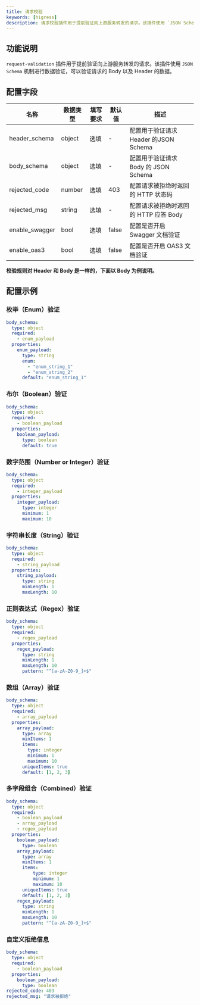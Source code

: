 ```yaml
---
title: 请求校验
keywords: [higress]
description: 请求校验插件用于提前验证向上游服务转发的请求。该插件使用 `JSON Schema` 机制进行数据验证，可以验证请求的 Body 以及 Header 的数据。
---
```


## 功能说明

`request-validation` 插件用于提前验证向上游服务转发的请求。该插件使用 `JSON Schema` 机制进行数据验证，可以验证请求的 Body 以及 Header 的数据。

## 配置字段

| 名称 | 数据类型 | 填写要求 | 默认值 | 描述                           |
| -------- | -------- | -------- |-----|------------------------------|
|header_schema|object|选填| -   | 配置用于验证请求 Header 的JSON Schema |
|body_schema|object|选填| -   | 配置用于验证请求 Body 的 JSON Schema  |
|rejected_code|number|选填| 403 | 配置请求被拒绝时返回的 HTTP 状态码         |
|rejected_msg|string|选填| - | 配置请求被拒绝时返回的 HTTP 应答 Body     |
|enable_swagger|bool|选填| false | 配置是否开启 Swagger 文档验证          |
|enable_oas3|bool|选填| false | 配置是否开启 OAS3 文档验证             |

**校验规则对 Header 和 Body 是一样的，下面以 Body 为例说明。**

## 配置示例

### 枚举（Enum）验证

```yaml
body_schema:
  type: object
  required:
    - enum_payload
  properties:
    enum_payload:
      type: string
      enum:
        - "enum_string_1"
        - "enum_string_2"
      default: "enum_string_1"
```

### 布尔（Boolean）验证

```yaml
body_schema:
  type: object
  required:
    - boolean_payload
  properties:
    boolean_payload:
      type: boolean
      default: true
```

### 数字范围（Number or Integer）验证

```yaml
body_schema:
  type: object
  required:
    - integer_payload
  properties:
    integer_payload:
      type: integer
      minimum: 1
      maximum: 10
```

### 字符串长度（String）验证

```yaml
body_schema:
  type: object
  required:
    - string_payload
  properties:
    string_payload:
      type: string
      minLength: 1
      maxLength: 10
```

### 正则表达式（Regex）验证

```yaml
body_schema:
  type: object
  required:
    - regex_payload
  properties:
    regex_payload:
      type: string
      minLength: 1
      maxLength: 10
      pattern: "^[a-zA-Z0-9_]+$"
```

### 数组（Array）验证

```yaml
body_schema:
  type: object
  required:
    - array_payload
  properties:
    array_payload:
      type: array
      minItems: 1
      items:
        type: integer
        minimum: 1
        maximum: 10
      uniqueItems: true
      default: [1, 2, 3]
```

### 多字段组合（Combined）验证

```yaml
body_schema:
  type: object
  required:
    - boolean_payload
    - array_payload
    - regex_payload
  properties:
    boolean_payload:
      type: boolean
    array_payload:
      type: array
      minItems: 1
      items:
          type: integer
          minimum: 1
          maximum: 10
      uniqueItems: true
      default: [1, 2, 3]
    regex_payload:
      type: string
      minLength: 1
      maxLength: 10
      pattern: "^[a-zA-Z0-9_]+$"
```

### 自定义拒绝信息

```yaml
body_schema:
  type: object
  required:
    - boolean_payload
  properties:
    boolean_payload:
      type: boolean
rejected_code: 403
rejected_msg: "请求被拒绝"
```
